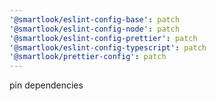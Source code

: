 ```yaml
---
'@smartlook/eslint-config-base': patch
'@smartlook/eslint-config-node': patch
'@smartlook/eslint-config-prettier': patch
'@smartlook/eslint-config-typescript': patch
'@smartlook/prettier-config': patch
---
```


pin dependencies
